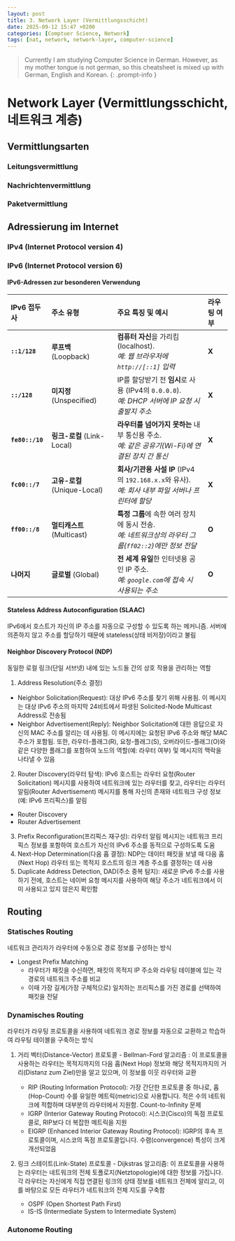```yaml
---
layout: post
title: 3. Network Layer (Vermittlungsschicht)
date: 2025-09-12 15:47 +0200
categories: [Comptuer Science, Network]
tags: [nat, network, network-layer, computer-science]
---
```


> Currently I am studying Computer Science in German. However, as my mother tongue is not german, so this cheatsheet is mixed up with German, English and Korean.
{: .prompt-info }


# Network Layer (Vermittlungsschicht, 네트워크 계층)

## Vermittlungsarten

### Leitungsvermittlung

### Nachrichtenvermittlung

### Paketvermittlung




## Adressierung im Internet

### IPv4 (Internet Protocol version 4)

### IPv6 (Internet Protocol version 6)

#### IPv6-Adressen zur besonderen Verwendung

| IPv6 접두사 | 주소 유형 | 주요 특징 및 예시 | 라우팅 여부 |
| :--- | :--- | :--- | :--- |
| **`::1/128`** | **루프백** (Loopback) | **컴퓨터 자신**을 가리킴 (localhost).<br> *예: 웹 브라우저에 `http://[::1]` 입력* | **X** |
| **`::/128`** | **미지정** (Unspecified) | IP를 할당받기 전 **임시**로 사용 (IPv4의 `0.0.0.0`).<br> *예: DHCP 서버에 IP 요청 시 출발지 주소* | **X** |
| **`fe80::/10`** | **링크-로컬** (Link-Local) | **라우터를 넘어가지 못하는** 내부 통신용 주소.<br> *예: 같은 공유기(Wi-Fi)에 연결된 장치 간 통신* | **X** |
| **`fc00::/7`** | **고유-로컬** (Unique-Local) | **회사/기관용 사설 IP** (IPv4의 `192.168.x.x`와 유사).<br> *예: 회사 내부 파일 서버나 프린터에 할당* | **X** |
| **`ff00::/8`** | **멀티캐스트** (Multicast) | **특정 그룹**에 속한 여러 장치에 동시 전송.<br> *예: 네트워크상의 라우터 그룹(`ff02::2`)에만 정보 전달* | **O** |
| **나머지** | **글로벌** (Global) | **전 세계 유일**한 인터넷용 공인 IP 주소.<br> *예: `google.com`에 접속 시 사용되는 주소* | **O** |


#### Stateless Address Autoconfiguration (SLAAC)

IPv6에서 호스트가 자신의 IP 주소를 자동으로 구성할 수 있도록 하는 메커니즘. 서버에 의존하지 않고 주소를 할당하기 때문에 stateless(상태 비저장)이라고 불림


#### Neighbor Discovery Protocol (NDP)
동일한 로컬 링크(단일 서브넷) 내에 있는 노드들 간의 상호 작용을 관리하는 역할

1. Address Resolution(주소 결정)
- Neighbor Solicitation(Request): 대상 IPv6 주소를 찾기 위해 사용됨. 이 메시지는 대상 IPv6 주소의 마지막 24비트에서 파생된 Solicited-Node Multicast Address로 전송됨
- Neighbor Advertisement(Reply): Neighbor Solicitation에 대한 응답으로 자신의 MAC 주소를 알리는 데 사용됨. 이 메시지에는 요청된 IPv6 주소와 해당 MAC 주소가 포함됨. 또한, 라우터-플래그(R), 요청-플래그(S), 오버라이드-플래그(O)와 같은 다양한 플래그를 포함하여 노드의 역할(예: 라우터 여부) 및 메시지의 맥락을 나타낼 수 있음

2. Router Discovery(라우터 탐색): IPv6 호스트는 라우터 요청(Router Solicitation) 메시지를 사용하여 네트워크에 있는 라우터를 찾고, 라우터는 라우터 알림(Router Advertisement) 메시지를 통해 자신의 존재와 네트워크 구성 정보(예: IPv6 프리픽스)를 알림
- Router Discovery
- Router Advertisement

3. Prefix Reconfiguration(프리픽스 재구성): 라우터 알림 메시지는 네트워크 프리픽스 정보를 포함하여 호스트가 자신의 IPv6 주소를 동적으로 구성하도록 도움
4. Next-Hop Determination(다음 홉 결정): NDP는 데이터 패킷을 보낼 때 다음 홉(Next Hop) 라우터 또는 목적지 호스트의 링크 계층 주소를 결정하는 데 사용
5. Duplicate Address Detection, DAD(주소 중복 탐지): 새로운 IPv6 주소를 사용하기 전에, 호스트는 네이버 요청 메시지를 사용하여 해당 주소가 네트워크에서 이미 사용되고 있지 않은지 확인함



## Routing

### Statisches Routing
네트워크 관리자가 라우터에 수동으로 경로 정보를 구성하는 방식
- Longest Prefix Matching
    - 라우터가 패킷을 수신하면, 패킷의 목적지 IP 주소와 라우팅 테이블에 있는 각 경로의 네트워크 주소를 비교
    - 이때 가장 길게(가장 구체적으로) 일치하는 프리픽스를 가진 경로를 선택하여 패킷을 전달

### Dynamisches Routing
라우터가 라우팅 프로토콜을 사용하여 네트워크 경로 정보를 자동으로 교환하고 학습하여 라우팅 테이블을 구축하는 방식
1. 거리 벡터(Distance-Vector) 프로토콜 - Bellman-Ford 알고리즘
: 이 프로토콜을 사용하는 라우터는 목적지까지의 다음 홉(Next Hop) 정보와 해당 목적지까지의 거리(Distanz zum Ziel)만을 알고 있으며, 이 정보를 이웃 라우터와 교환
    - RIP (Routing Information Protocol): 가장 간단한 프로토콜 중 하나로, 홉(Hop-Count) 수를 유일한 메트릭(metric)으로 사용합니다. 적은 수의 네트워크에 적합하며 대부분의 라우터에서 지원함. Count-to-Infinity 문제
    - IGRP (Interior Gateway Routing Protocol): 시스코(Cisco)의 독점 프로토콜로, RIP보다 더 복잡한 메트릭을 지원
    - EIGRP (Enhanced Interior Gateway Routing Protocol): IGRP의 후속 프로토콜이며, 시스코의 독점 프로토콜입니다. 수렴(convergence) 특성이 크게 개선되었음


2. 링크 스테이트(Link-State) 프로토콜 - Dijkstras 알고리즘: 이 프로토콜을 사용하는 라우터는 네트워크의 전체 토폴로지(Netztopologie)에 대한 정보를 가집니다. 각 라우터는 자신에게 직접 연결된 링크의 상태 정보를 네트워크 전체에 알리고, 이를 바탕으로 모든 라우터가 네트워크의 전체 지도를 구축함
    - OSPF (Open Shortest Path First)
    - IS-IS (Intermediate System to Intermediate System)

### Autonome Routing

